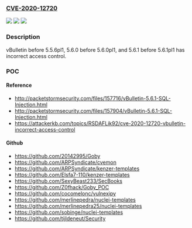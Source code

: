 ### [CVE-2020-12720](https://cve.mitre.org/cgi-bin/cvename.cgi?name=CVE-2020-12720)
![](https://img.shields.io/static/v1?label=Product&message=n%2Fa&color=blue)
![](https://img.shields.io/static/v1?label=Version&message=n%2Fa&color=blue)
![](https://img.shields.io/static/v1?label=Vulnerability&message=n%2Fa&color=brighgreen)

### Description

vBulletin before 5.5.6pl1, 5.6.0 before 5.6.0pl1, and 5.6.1 before 5.6.1pl1 has incorrect access control.

### POC

#### Reference
- http://packetstormsecurity.com/files/157716/vBulletin-5.6.1-SQL-Injection.html
- http://packetstormsecurity.com/files/157904/vBulletin-5.6.1-SQL-Injection.html
- https://attackerkb.com/topics/RSDAFLik92/cve-2020-12720-vbulletin-incorrect-access-control

#### Github
- https://github.com/20142995/Goby
- https://github.com/ARPSyndicate/cvemon
- https://github.com/ARPSyndicate/kenzer-templates
- https://github.com/Elsfa7-110/kenzer-templates
- https://github.com/SexyBeast233/SecBooks
- https://github.com/Z0fhack/Goby_POC
- https://github.com/cocomelonc/vulnexipy
- https://github.com/merlinepedra/nuclei-templates
- https://github.com/merlinepedra25/nuclei-templates
- https://github.com/sobinge/nuclei-templates
- https://github.com/tijldeneut/Security

